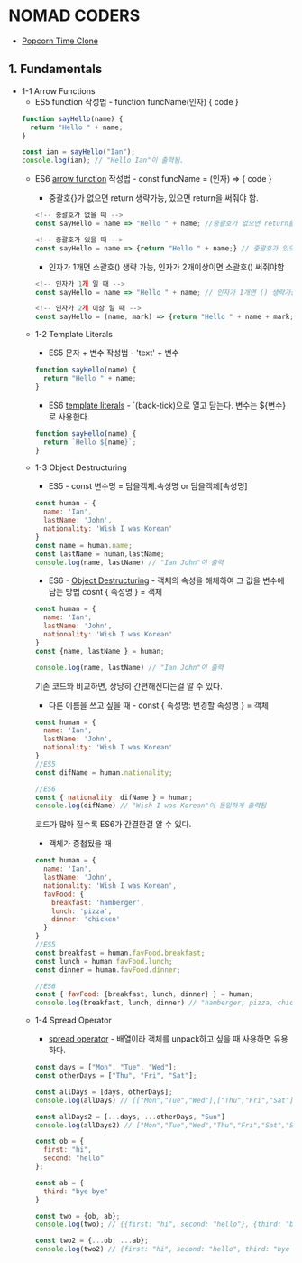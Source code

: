 # NOMAD CODERS

* [Popcorn Time Clone](https://academy.nomadcoders.co/p/react-for-beginners)

## 1. Fundamentals
  * 1-1 Arrow Functions
    * ES5 function 작성법 - function funcName(인자) { code }
    ```javascript 
    function sayHello(name) {
      return "Hello " + name;
    }

    const ian = sayHello("Ian");
    console.log(ian); // "Hello Ian"이 출력됨.
    ```
    * ES6 [arrow function](https://developer.mozilla.org/en-US/docs/Web/JavaScript/Reference/Functions/Arrow_functions) 작성법 - const funcName = (인자) => { code }
      * 중괄호{}가 없으면 return 생략가능, 있으면 return을 써줘야 함.
      ```javascript 
      <!-- 중괄호가 없을 때 -->
      const sayHello = name => "Hello " + name; //중괄호가 없으면 return을 생략 할 수 있다.

      <!-- 중괄호가 있을 때 -->
      const sayHello = name => {return "Hello " + name;} // 중괄호가 있으면 return을 써줘야 한다.
      ```
      * 인자가 1개면 소괄호() 생략 가능, 인자가 2개이상이면 소괄호() 써줘야함
      ```javascript 
      <!-- 인자가 1개 일 때 -->
      const sayHello = name => "Hello " + name; // 인자가 1개면 () 생략가능

      <!-- 인자가 2개 이상 일 때 -->
      const sayHello = (name, mark) => {return "Hello " + name + mark;} //인자가 2개이상이면 인자를 ()로 감싸줘야한다.
      ```

    * 1-2 Template Literals
      * ES5 문자 + 변수 작성법 - 'text' + 변수
      ```javascript 
      function sayHello(name) {
        return "Hello " + name;
      }
      ```

      * ES6 [template literals](https://developer.mozilla.org/en-US/docs/Web/JavaScript/Reference/Template_literals) - `(back-tick)으로 열고 닫는다. 변수는 ${변수}로 사용한다.
      ```javascript 
      function sayHello(name) {
        return `Hello ${name}`;
      }
      ```
    * 1-3 Object Destructuring
      * ES5 - const 변수명 = 담을객체.속성명 or 담을객체[속성명]
      ```javascript
      const human = {
        name: 'Ian',
        lastName: 'John',
        nationality: 'Wish I was Korean'
      }
      const name = human.name;
      const lastName = human,lastName;
      console.log(name, lastName) // "Ian John"이 출력
      ```

      * ES6 - [Object Destructuring](https://developer.mozilla.org/ko/docs/Web/JavaScript/Reference/Operators/Destructuring_assignment) - 객체의 속성을 해체하여 그 값을 변수에 담는 방법
      cosnt { 속성명 } = 객체
      ```javascript
      const human = {
        name: 'Ian',
        lastName: 'John',
        nationality: 'Wish I was Korean'
      }
      const {name, lastName } = human;
      
      console.log(name, lastName) // "Ian John"이 출력
      ```
      기존 코드와 비교하면, 상당히 간편해진다는걸 알 수 있다.
        * 다른 이름을 쓰고 싶을 때 - const { 속성명: 변경할 속성명 } = 객체
        ```javascript
        const human = {
          name: 'Ian',
          lastName: 'John',
          nationality: 'Wish I was Korean'
        }
        //ES5
        const difName = human.nationality;

        //ES6
        const { nationality: difName } = human;
        console.log(difName) // "Wish I was Korean"이 동일하게 출력됨
        ```
        코드가 많아 질수록 ES6가 간결한걸 알 수 있다.

        * 객체가 중첩됬을 때
        ```javascript
        const human = {
          name: 'Ian',
          lastName: 'John',
          nationality: 'Wish I was Korean',
          favFood: {
            breakfast: 'hamberger',
            lunch: 'pizza',
            dinner: 'chicken'
          }
        }
        //ES5
        const breakfast = human.favFood.breakfast;
        const lunch = human.favFood.lunch;
        const dinner = human.favFood.dinner;

        //ES6
        const { favFood: {breakfast, lunch, dinner} } = human;
        console.log(breakfast, lunch, dinner) // "hamberger, pizza, chicken"이 동일하게 출력됨 
        ```

    * 1-4 Spread Operator
      * [spread operator](https://developer.mozilla.org/en-US/docs/Web/JavaScript/Reference/Operators/Spread_syntax) - 배열이라 객체를 unpack하고 싶을 때 사용하면 유용하다.
      ```javascript
      const days = ["Mon", "Tue", "Wed"];
      const otherDays = ["Thu", "Fri", "Sat"];

      const allDays = [days, otherDays];
      console.log(allDays) // [["Mon","Tue","Wed"],["Thu","Fri","Sat"]] 출력

      const allDays2 = [...days, ...otherDays, "Sun"]
      console.log(allDays2) // ["Mon","Tue","Wed","Thu","Fri","Sat","Sun"] 출력

      const ob = {
        first: "hi",
        second: "hello"
      };

      const ab = {
        third: "bye bye"
      }

      const two = {ob, ab};
      console.log(two); // {{first: "hi", second: "hello"}, {third: "bye bye"}} 출력

      const two2 = {...ob, ...ab};
      console.log(two2) // {first: "hi", second: "hello", third: "bye bye"}
      ```